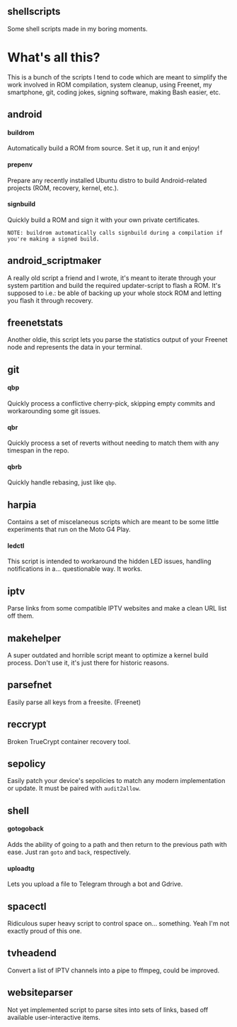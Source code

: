 shellscripts
------------

Some shell scripts made in my boring moments.

# What's all this?

This is a bunch of the scripts I tend to code which are meant to simplify the work involved in ROM compilation, system cleanup, using Freenet, my smartphone, git, coding jokes, signing software, making Bash easier, etc.


android
-------

#### buildrom

Automatically build a ROM from source. Set it up, run it and enjoy!

#### prepenv

Prepare any recently installed Ubuntu distro to build Android-related projects (ROM, recovery, kernel, etc.).

#### signbuild

Quickly build a ROM and sign it with your own private certificates.

	NOTE: buildrom automatically calls signbuild during a compilation if you're making a signed build.


android_scriptmaker
-------------------

A really old script a friend and I wrote, it's meant to iterate through your system partition and build the required updater-script to flash a ROM. It's supposed to i.e.: be able of backing up your whole stock ROM and letting you flash it through recovery.


freenetstats
------------

Another oldie, this script lets you parse the statistics output of your Freenet node and represents the data in your terminal.


git
---

#### qbp

Quickly process a conflictive cherry-pick, skipping empty commits and workarounding some git issues.

#### qbr

Quickly process a set of reverts without needing to match them with any timespan in the repo.

#### qbrb

Quickly handle rebasing, just like `qbp`.


harpia
------

Contains a set of miscelaneous scripts which are meant to be some little experiments that run on the Moto G4 Play.

#### ledctl

This script is intended to workaround the hidden LED issues, handling notifications in a... questionable way. It works.


iptv
----

Parse links from some compatible IPTV websites and make a clean URL list off them.


makehelper
----------

A super outdated and horrible script meant to optimize a kernel build process. Don't use it, it's just there for historic reasons.


parsefnet
---------

Easily parse all keys from a freesite. (Freenet)


reccrypt
--------

Broken TrueCrypt container recovery tool.


sepolicy
--------

Easily patch your device's sepolicies to match any modern implementation or update. It must be paired with `audit2allow`.


shell
-----

#### gotogoback

Adds the ability of going to a path and then return to the previous path with ease. Just ran `goto` and `back`, respectively.

#### uploadtg

Lets you upload a file to Telegram through a bot and Gdrive.


spacectl
--------

Ridiculous super heavy script to control space on... something. Yeah I'm not exactly proud of this one.


tvheadend
---------

Convert a list of IPTV channels into a pipe to ffmpeg, could be improved.


websiteparser
-------------

Not yet implemented script to parse sites into sets of links, based off available user-interactive items.

